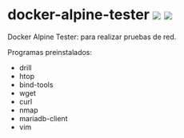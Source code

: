 # docker-alpine-tester [![](https://images.microbadger.com/badges/image/jorgeandrada/docker-alpine-tester.svg)](https://microbadger.com/images/jorgeandrada/docker-alpine-tester "Get your own image badge on microbadger.com") [![](https://images.microbadger.com/badges/version/jorgeandrada/docker-alpine-tester.svg)](https://microbadger.com/images/jorgeandrada/docker-alpine-tester "Get your own version badge on microbadger.com")
Docker Alpine Tester: para realizar pruebas de red.

Programas preinstalados:
-   drill
-   htop
-   bind-tools
-   wget
-   curl
-   nmap
-   mariadb-client
-   vim
